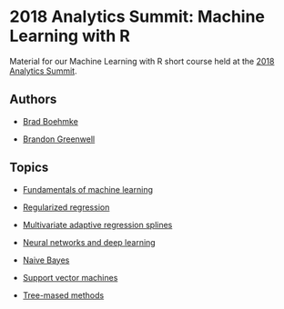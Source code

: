 2018 Analytics Summit: Machine Learning with R
==============================================

Material for our Machine Learning with R short course held at the [2018
Analytics
Summit](http://business.uc.edu/academics/centers/analytics-center/analytics-training/machine-learning-with-R.html).

Authors
-------

-   [Brad Boehmke](https://github.com/bradleyboehmke/)

-   [Brandon Greenwell](https://github.com/bgreenwell)

Topics
------

-   [Fundamentals of machine
    learning](https://koalaverse.github.io/AnalyticsSummit18/02-Fundamentals.html#1)

-   [Regularized
    regression](https://koalaverse.github.io/AnalyticsSummit18/03-Regularization.html#1)

-   [Multivariate adaptive regression
    splines](https://koalaverse.github.io/AnalyticsSummit18/04-MARS.html#1)

-   [Neural networks and deep
    learning](https://koalaverse.github.io/AnalyticsSummit18/05-DNN.html#1)

-   [Naive
    Bayes](https://koalaverse.github.io/AnalyticsSummit18/07-Naive_Bayes.html#1)

-   [Support vector
    machines](https://koalaverse.github.io/AnalyticsSummit18/08-SVM.html#1)

-   [Tree-mased
    methods](https://koalaverse.github.io/AnalyticsSummit18/09-Trees.html#1)
